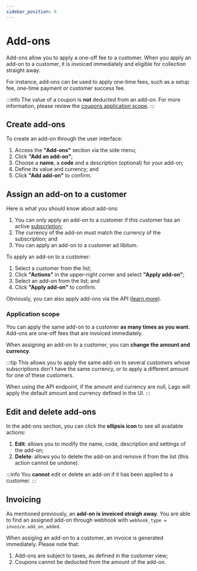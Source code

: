 ```yaml
---
sidebar_position: 8
---
```


# Add-ons
Add-ons allow you to apply a one-off fee to a customer. When you apply an add-on to a customer, it is invoiced immediately and eligible for collection straight away.

For instance, add-ons can be used to apply one-time fees, such as a setup fee, one-time payment or customer success fee.

:::info
The value of a coupon is **not** deducted from an add-on. For more information, please review the [coupons application scope](coupons#application-scope).
:::

## Create add-ons
To create an add-on through the user interface:
1. Access the **"Add-ons"** section via the side menu;
2. Click **"Add an add-on"**;
3. Choose a **name**, a **code** and a description (optional) for your add-on;
4. Define its value and currency; and
5. Click **"Add add-on"** to confirm.

## Assign an add-on to a customer
Here is what you should know about add-ons:
1. You can only apply an add-on to a customer if this customer has an active [subscription](../guide/plans/subscription);
2. The currency of the add-on must match the currency of the subscription; and
3. You can apply an add-on to a customer ad libitum.

To apply an add-on to a customer:
1. Select a customer from the list;
2. Click **"Actions"** in the upper-right corner and select **"Apply add-on"**;
3. Select an add-on from the list; and
4. Click **"Apply add-on"** to confirm.

Obviously, you can also apply add-ons via the API ([learn more](../api/add_ons/apply-add-on)).

### Application scope
You can apply the same add-on to a customer **as many times as you want**. Add-ons are one-off fees that are invoiced immediately.

When assigning an add-on to a customer, you can **change the amount and currency**.

:::tip
This allows you to apply the same add-on to several customers whose subscriptions don't have the same currency, or to apply a different amount for one of these customers.

When using the API endpoint, if the amount and currency are null, Lago will apply the default amount and currency defined in the UI.
:::


## Edit and delete add-ons
In the add-ons section, you can click the **ellipsis icon** to see all available actions:
1. **Edit**: allows you to modify the name, code, description and settings of the add-on;
2. **Delete**: allows you to delete the add-on and remove it from the list (this action cannot be undone).

:::info
You **cannot** edit or delete an add-on if it has been applied to a customer.
:::

## Invoicing
As mentioned previously, an **add-on is invoiced straigh away**. You are able to find an assigned add-on through webhook with `webhook_type = invoice.add_on_added`.

When assiging an add-on to a customer, an invoice is generated immediately. Please note that:
1. Add-ons are subject to taxes, as defined in the customer view;
2. Coupons cannot be deducted from the amount of the add-on.